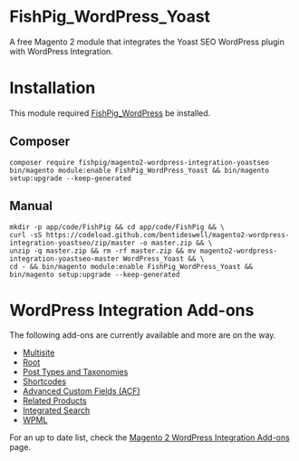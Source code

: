 # FishPig_WordPress_Yoast

A free Magento 2 module that integrates the Yoast SEO WordPress plugin with WordPress Integration.

# Installation

This module required <a href="https://fishpig.com/magento-2-wordpress-integration" target="_blank">FishPig_WordPress</a> be installed.

## Composer
```
composer require fishpig/magento2-wordpress-integration-yoastseo
bin/magento module:enable FishPig_WordPress_Yoast && bin/magento setup:upgrade --keep-generated
```

## Manual
```
mkdir -p app/code/FishPig && cd app/code/FishPig && \
curl -sS https://codeload.github.com/bentideswell/magento2-wordpress-integration-yoastseo/zip/master -o master.zip && \
unzip -q master.zip && rm -rf master.zip && mv magento2-wordpress-integration-yoastseo-master WordPress_Yoast && \
cd - && bin/magento module:enable FishPig_WordPress_Yoast && bin/magento setup:upgrade --keep-generated
```

# WordPress Integration Add-ons

The following add-ons are currently available and more are on the way.

- <a href="https://fishpig.com/magento-2-wordpress-integration/multisite" target="_blank">Multisite</a>
- <a href="https://fishpig.com/magento-2-wordpress-integration/root" target="_blank">Root</a>
- <a href="https://fishpig.com/magento-2-wordpress-integration/post-types-taxonomies" target="_blank">Post Types and Taxonomies</a>
- <a href="https://fishpig.com/magento-2-wordpress-integration/shortcodes" target="_blank">Shortcodes</a>
- <a href="https://fishpig.com/magento-2-wordpress-integration/advanced-custom-fields" target="_blank">Advanced Custom Fields (ACF)</a>
- <a href="https://fishpig.com/magento-2-wordpress-integration/related-products" target="_blank">Related Products</a>
- <a href="https://fishpig.com/magento-2-wordpress-integration/integrated-search" target="_blank">Integrated Search</a>
- <a href="https://fishpig.com/magento-2-wordpress-integration/wpml" target="_blank">WPML</a>

For an up to date list, check the <a href="https://fishpig.com/magento-2-wordpress-integration/add-ons" target="_blank">Magento 2 WordPress Integration Add-ons</a> page.
